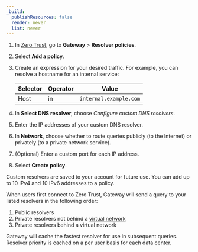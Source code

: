 ```yaml
---
_build:
  publishResources: false
  render: never
  list: never
---
```


1. In [Zero Trust](https://one.dash.cloudflare.com/), go to **Gateway** > **Resolver policies**.
2. Select **Add a policy**.
3. Create an expression for your desired traffic. For example, you can resolve a hostname for an internal service:

    | Selector | Operator | Value                  |
    | -------- | -------- | ---------------------- |
    | Host     | in       | `internal.example.com` |

4. In **Select DNS resolver**, choose _Configure custom DNS resolvers_.
5. Enter the IP addresses of your custom DNS resolver.
6. In **Network**, choose whether to route queries publicly (to the Internet) or privately (to a private network service).
7. (Optional) Enter a custom port for each IP address.
8. Select **Create policy**.

Custom resolvers are saved to your account for future use. You can add up to 10 IPv4 and 10 IPv6 addresses to a policy.

When users first connect to Zero Trust, Gateway will send a query to your listed resolvers in the following order:

1. Public resolvers
2. Private resolvers not behind a [virtual network](/cloudflare-one/connections/connect-networks/private-net/cloudflared/tunnel-virtual-networks/)
3. Private resolvers behind a virtual network

Gateway will cache the fastest resolver for use in subsequent queries. Resolver priority is cached on a per user basis for each data center.
